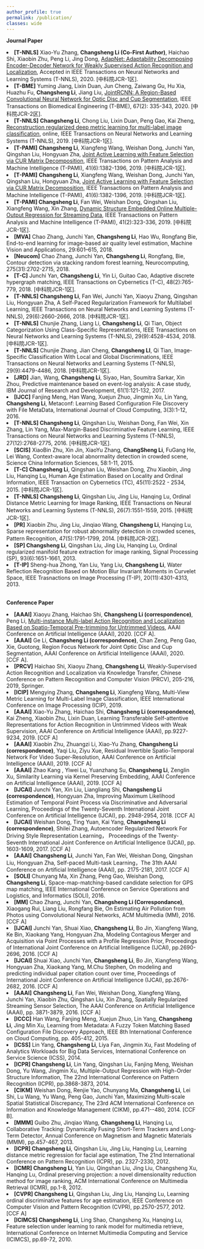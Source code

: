 ```yaml
---
author_profile: true
permalink: /publication/
classes: wide
---
```

**Journal Paper**

<body>
 <div style="font-size: 14px;">
<li>
<b>[T-NNLS]</b> Xiao-Yu Zhang, <b>Changsheng Li (Co-First Author)</b>, Haichao Shi, Xiaobin Zhu, Peng Li, Jing Dong, <a href="https://ieeexplore.ieee.org/document/8967204">AdapNet: Adaptability Decomposing Encoder-Decoder Network for Weakly Supervised Action Recognition and Localization</a>, Accepted in IEEE Transactions on Neural Networks and Learning Systems (T-NNLS), 2020. [中科院JCR-1区].<br />
</li>
  
<li>
<b>[T-BME]</b> Yuming Jiang, Lixin Duan, Jun Cheng, Zaiwang Gu, Hu Xia, Huazhu Fu, <b>Changsheng Li</b>, Jiang Liu, <a href="https://ieeexplore.ieee.org/document/8698800">JointRCNN: A Region-Based Convolutional Neural Network for Optic Disc and Cup Segmentation</a>, IEEE Transactions on Biomedical Engineering (T-BME), 67(2): 335-343, 2020. [中科院JCR-2区].<br />
</li>
  
<li>
<b>[T-NNLS]</b> <b>Changsheng Li</b>, Chong Liu, Lixin Duan, Peng Gao, Kai Zheng, <a href="https://ieeexplore.ieee.org/document/8766125">Reconstruction regularized deep metric learning for multi-label image classification</a>, online, IEEE Transactions on Neural Networks and Learning Systems (T-NNLS), 2019. [中科院JCR-1区].<br>
</li>
  
<li>
<b>[T-PAMI]</b> <b>Changsheng Li</b>, Xiangfeng Wang, Weishan Dong, Junchi Yan, Qingshan Liu, Hongyuan Zha, <a href="https://ieeexplore.ieee.org/abstract/document/8367893">Joint Active Learning with Feature Selection via CUR Matrix Decomposition</a>, IEEE Transactions on Pattern Analysis and Machine Intelligence (T-PAMI), 41(6):1382-1396, 2019. [中科院JCR-1区].<br>
</li>

<li>
<b>[T-PAMI]</b> <b>Changsheng Li</b>, Xiangfeng Wang, Weishan Dong, Junchi Yan, Qingshan Liu, Hongyuan Zha, <a href="https://ieeexplore.ieee.org/abstract/document/8367893">Joint Active Learning with Feature Selection via CUR Matrix Decomposition</a>, IEEE Transactions on Pattern Analysis and Machine Intelligence (T-PAMI), 41(6):1382-1396, 2019. [中科院JCR-1区].<br>
</li>

<li>
<b>[T-PAMI] Changsheng Li</b>, Fan Wei, Weishan Dong, Qingshan Liu, Xiangfeng Wang, Xin Zhang, <a href="https://ieeexplore.ieee.org/abstract/document/8260965">Dynamic Structure Embedded Online Multiple-Output Regression for Streaming Data</a>, IEEE Transactions on Pattern Analysis and Machine Intelligence (T-PAMI), 41(2):323-336, 2019. [中科院JCR-1区].<br>
</li>

<li>
<b>[MVA]</b> Chao Zhang, Junchi Yan, <b>Changsheng Li</b>, Hao Wu, Rongfang Bie, End-to-end learning for image-based air quality level estimation, Machine Vision and Applications, 29:601–615, 2018. <br>
</li>

<li>
<b>[Neucom]</b> Chao Zhang, Junchi Yan, <b>Changsheng Li</b>, Rongfang, Bie, Contour detection via stacking random forest learning, Neurocomputing, 275(31):2702-2715, 2018. <br>
</li> 

<li>
<b>[T-C]</b> Junchi Yan, <b>Changsheng Li</b>, Yin Li, Guitao Cao, Adaptive discrete hypergraph matching, IEEE Transactions on Cybernetics (T-C), 48(2):765-779, 2018. [中科院JCR-1区].<br>
</li>
 
 <li>
 <b>[T-NNLS] Changsheng Li</b>, Fan Wei, Junchi Yan, Xiaoyu Zhang, Qingshan Liu, Hongyuan Zha, A Self-Paced Regularization Framework for Multilabel Learning, IEEE Transactions on Neural Networks and Learning Systems (T-NNLS), 29(6):2660-2666, 2018.  [中科院JCR-1区].<br>
 </li>
  
 <li>
 <b>[T-NNLS]</b> Chunjie Zhang, Liang Li, <b>Changsheng Li</b>, Qi Tian, Object Categorization Using Class-Specific Representations, IEEE Transactions on Neural Networks and Learning Systems (T-NNLS), 29(9):4528-4534, 2018. [中科院JCR-1区].<br>
</li>

<li>
<b>[T-NNLS]</b> Chunjie Zhang, Jian Cheng, <b>Changsheng LI</b>, Qi Tian, Image-Specific Classification With Local and Global Discriminations, IEEE Transactions on Neural Networks and Learning Systems (T-NNLS), 29(9):4479-4486, 2018.  [中科院JCR-1区].<br>
</li>
 
 <li>
 <b>[JRD]</b> Jian, Wang, <b>Changsheng Li</b>, Siyao, Han, Soumitra Sarkar, Xin Zhou, Predictive maintenance based on event-log analysis: A case study, IBM Journal of Research and Development, 61(1):121-132, 2017.<br>
 </li>
   
 <li>
 <b>[IJCC]</b> Fanjing Meng, Han Wang, Xuejun Zhuo, Jingmin Xu, Lin Yang, <b>Changsheng Li</b>, Metaconf: Learning Based Configuration File Discovery with File MetaData, International Journal of Cloud Computing, 3(3):1-12, 2016.<br>
 </li>
 
 <li>
 <b>[T-NNLS] Changsheng Li</b>, Qingshan Liu, Weishan Dong, Fan Wei, Xin Zhang, Lin Yang, Max-Margin-Based Discriminative Feature Learning, IEEE Transactions on Neural Networks and Learning Systems (T-NNLS), 27(12):2768-2775, 2016. [中科院JCR-1区].<br>
 </li>
 
 <li>
 <b>[SCIS]</b> XiaoBin Zhu, Xin Jin, XiaoYu Zhang, <b>ChangSheng Li</b>, FuGang He, Lei Wang, Context-aware local abnormality detection in crowded scene, Science China Information Sciences, 58:1-11, 2015.<br>  
 </li>
 
 <li>
 <b>[T-C] Changsheng Li</b>, Qingshan Liu, Weishan Dong, Zhu Xiaobin, Jing Liu, Hanqing Lu, Human Age Estimation Based on Locality and Ordinal Information, IEEE Transaction on Cybernetics (TC), 45(11):2522 - 2534, 2015. [中科院JCR-1区].<br>
 </li>
 
 <li>
 <b>[T-NNLS] Changsheng Li</b>, Qingshan Liu, Jing Liu, Hanqing Lu, Ordinal Distance Metric Learning for Image Ranking, 
  IEEE Transactions on Neural Networks and Learning Systems (T-NNLS), 26(7):1551-1559, 2015. [中科院JCR-1区].<br>
 </li>
 
 <li>
 <b>[PR]</b> Xiaobin Zhu, Jing Liu, Jinqiao Wang, <b>Changsheng Li</b>, Hanqing Lu, Sparse representation for robust abnormality detection in crowded scenes, Pattern Recognition, 47(5):1791-1799, 2014. [中科院JCR-2区].<br>
 </li>
 
 <li>
 <b>[SP] Changsheng Li</b>, Qingshan Liu, Jing Liu, Hanqing Lu, Ordinal regularized manifold feature extraction for image ranking, Signal Processing (SP), 93(6):1651-1661, 2013. <br>
 </li>
 
 <li>
 <b>[T-IP]</b> Sheng-hua Zhong, Yan Liu, Yang Liu, <b>Changsheng Li</b>, Water Reflection Recognition Based on Motion Blur Invariant Moments in Curvelet Space, IEEE Trasnactions on Image Processing (T-IP), 20(11):4301-4313, 2013. <br>
</li>
 </div>
 </body>
 <br>
 
 **Conference Paper**
 <body>
 <div style="font-size: 14px;">
<li>
<b>[AAAI]</b> Xiaoyu Zhang, Haichao Shi, <b>Changsheng Li (correspondence)</b>, Peng Li, <a href="https://aaai.org/Papers/AAAI/2020GB/AAAI-ZhangX.3935.pdf">Multi-instance Multi-label Action Recognition and Localization Based on Spatio-Temporal Pre-trimming for Untrimmed Videos</a>, AAAI Conference on Artificial Intelligence (AAAI), 2020. [CCF A].
 </li>
  
  <li>
<b>[AAAI]</b> Ge Li, <b>Changsheng Li (correspondence)</b>, Chan Zeng, Peng Gao, Xie, Guotong, Region Focus Network for Joint Optic Disc and Cup Segmentation, AAAI Conference on Artificial Intelligence (AAAI), 2020. [CCF A].
 </li>
 
 <li>
 <b>[PRCV]</b> Haichao Shi, Xiaoyu Zhang, <b>Changsheng Li</b>, Weakly-Supervised Action Recognition and Localization via Knowledge Transfer, Chinese Conference on Pattern Recognition and Computer Vision (PRCV), 205-216, 2019, Springer.
 </li>
 
  <li>
 <b>[ICIP]</b> Mengying Zhang, <b>Changsheng Li</b>, Xiangfeng Wang, Multi-View Metric Learning for Multi-Label Image Classification, IEEE International Conference on Image Processing (ICIP), 2019.
 </li>
 
 <li>
 <b>[AAAI]</b> Xiao-Yu Zhang, Haichao Shi, <b>Changsheng Li (correspondence)</b>, Kai Zheng, Xiaobin Zhu, Lixin Duan, Learning Transferable Self-attentive Representations for Action Recognition in Untrimmed Videos with Weak Supervision, AAAI Conference on Artificial Intelligence (AAAI), pp.9227-9234, 2019. [CCF A]
 </li>
 
<li>
 <b>[AAAI]</b> Xiaobin Zhu, Zhuangzi Li, Xiao-Yu Zhang, <b>Changsheng Li (correspondence)</b>, Yaqi Liu, Ziyu Xue, Residual Invertible Spatio-Temporal Network For Video Super-Resolution, AAAI Conference on Artificial Intelligence (AAAI), 2019. [CCF A]
 </li>
 
 <li>
 <b>[AAAI]</b> Zhao Kang , Yiwei Lu, Yuanzhang Su, <b>Changsheng Li</b>, Zenglin Xu, Similarity Learning via Kernel Preserving Embedding, AAAI Conference on Artificial Intelligence (AAAI), 2019. [CCF A]
 </li>

 <li>
 <b>[IJCAI]</b> Junchi Yan, Xin Liu, Liangliang Shi, <b>Changsheng Li (correspondence)</b>, Hongyuan Zha, Improving Maximum Likelihood Estimation of Temporal Point Process via Discriminative and Adversarial Learning, Proceedings of the Twenty-Seventh International Joint Conference on Artificial Intelligence (IJCAI), pp. 2948-2954, 2018. [CCF A]
 </li>
 
  <li>
 <b>[IJCAI]</b> Weishan Dong, Ting Yuan, Kai Yang, <b>Changsheng Li (correspondence)</b>, Shilei Zhang,  Autoencoder Regularized Network For Driving Style Representation Learning， Proceedings of the Twenty-Seventh International Joint Conference on Artificial Intelligence (IJCAI), pp. 1603-1609, 2017. [CCF A]
 </li>
 
 <li>
 <b>[AAAI]</b> <b>Changsheng Li</b>, Junchi Yan, Fan Wei, Weishan Dong, Qingshan Liu, Hongyuan Zha,  Self-paced Multi-task Learning，The 31th AAAI Conference on Artificial Intelligence (AAAI), pp. 2175-2181, 2017. [CCF A]
 </li>
 
 <li>
 <b>[SOLI]</b> Chunyang Ma, Xin Zhang, Peng Gao, Weishan Dong, <b>Changsheng Li</b>,  Space-map-matching-based candidate selection for GPS map matching,  IEEE International Conference on Service Operations and Logistics, and Informatics (SOLI), 2016.
 </li>
 
 <li>
 <b>[MM]</b> Chao Zhang, Junchi Yan, <b>Changsheng Li (Correspondance)</b>, Xiaogang Rui, Liang Liu, Rongfang Bie, On Estimating Air Pollution from Photos using Convolutional Neural Networks,  ACM Multimedia (MM), 2016. [CCF A]
 </li>

 <li>
 <b>[IJCAI]</b> Junchi Yan, Shuai Xiao, <b>Changsheng Li</b>, Bo Jin, Xiangfeng Wang, Ke Bin, Xiaokang Yang, Hongyuan Zha, Modeling Contagious Merger and Acquisition via Point Processes with a Profile Regression Prior, Proceedings of International Joint Conference on Artificial Intelligence (IJCAI), pp.2690-2696, 2016. [CCF A]
 </li>
 
  <li>
 <b>[IJCAI]</b> Shuai Xiao, Junchi Yan, <b>Changsheng Li</b>, Bo Jin, Xiangfeng Wang, Hongyuan Zha, Xiaokang Yang, M.Chu Stephen, On modeling and predicting individual paper citation count over time, Proceedings of International Joint Conference on Artificial Intelligence (IJCAI), pp.2676-2682, 2016. [CCF A]
 </li>

 <li>
 <b>[AAAI]</b> <b>Changsheng Li</b>, Fan Wei, Weishan Dong, Xiangfeng Wang, Junchi Yan, Xiaobin Zhu, Qingshan Liu, Xin Zhang,  Spatially Regularized Streaming Sensor Selection, The AAAI Conference on Artificial Intelligence (AAAI), pp. 3871-3879, 2016. [CCF A]
 </li>
 
 <li>
 <b>[ICCC]</b> Han Wang, Fanjing Meng, Xuejun Zhuo, Lin Yang, <b>Changsheng Li</b>, Jing Min Xu,  Learning from Metadata: A Fuzzy Token Matching Based Configuration File Discovery Approach, IEEE 8th International Conference on Cloud Computing, pp. 405-412, 2015.
 </li>
 
 <li>
 <b>[ICSS]</b> Lin Yang, <b>Changsheng Li</b>, Liya Fan, Jingmin Xu,  Fast Modeling of Analytics Workloads for Big Data Services, International Conference on Service Science (ICSS), 2014.
 </li>
 
 <li>
 <b>[ICPR] Changsheng Li</b>, Lin Yang, Qingshan Liu, Fanjing Meng, Weishan Dong, Yu Wang, Jingmin Xu,  Multiple-Output Regression with High-Order Structure Information, The 22nd International Conference on Pattern Recognition (ICPR), pp.3868-3873, 2014.
 </li>
 
 <li>
 <b>[CIKM]</b> Weishan Dong, Renjie Yao, Chunyang Ma, <b>Changsheng Li</b>, Lei Shi, Lu Wang, Yu Wang, Peng Gao, Junchi Yan,  Maximizing Multi-scale Spatial Statistical Discrepancy, The 23rd ACM International Conference on Information and Knowledge Management (CIKM), pp.471--480, 2014. [CCF B].
 </li>
 
 <li>
 <b>[MMM]</b> Guibo Zhu, Jinqiao Wang, <b>Changsheng Li</b>, Hanqing Lu,  Collaborative Tracking: Dynamically Fusing Short-Term Trackers and Long-Term Detector, Annual Conference on Magnetism and Magnetic Materials (MMM), pp.457-467, 2013.
 </li>
 
  <li>
 <b>[ICPR] Changsheng Li</b>, Qingshan Liu, Jing Liu, Hanqing Lu, Learning distance metric regression for facial age estimation, The 21nd International Conference on Pattern Recognition (ICPR), pp. 2327-2330, 2012.
 </li>
 
 <li>
 <b>[ICMR] Changsheng Li</b>, Yan Liu, Qingshan Liu, Jing Liu, Changsheng Xu, Hanqing Lu, Ordinal preserving projection: a novel dimensionality reduction method for image ranking, ACM International Conference on Multimedia Retrieval (ICMR), pp.1-8, 2012.
 </li>
 
 <li>
 <b>[CVPR] Changsheng Li</b>, Qingshan Liu, Jing Liu, Hanqing Lu, Learning ordinal discriminative features for age estimation, IEEE Conference on Computer Vision and Pattern Recognition (CVPR), pp.2570-2577, 2012. [CCF A]
 </li>
 
  <li>
 <b>[ICIMCS] Changsheng Li</b>, Ling Shao, Changsheng Xu, Hanqing Lu, Feature selection under learning to rank model for multimedia retrieve, International Conference on Internet Multimedia Computing and Service (ICIMCS), pp.69-72, 2010. 
 </li>
 
 
  </div>
 </body>
